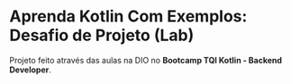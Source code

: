 # Aprenda Kotlin Com Exemplos: Desafio de Projeto (Lab)

Projeto feito através das aulas na DIO no **Bootcamp TQI Kotlin - Backend Developer**.
